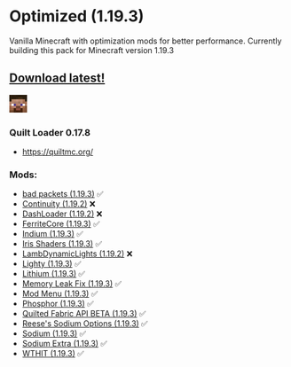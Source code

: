# Optimized (1.19.3)
Vanilla Minecraft with optimization mods for better performance. Currently building this pack for Minecraft version 1.19.3

## [Download latest!](https://github.com/v3eil/Optimized/blob/main/1.19.3/1.19.3_latest.zip)

![I'm Steve!](steve_32px.png)

### Quilt Loader 0.17.8

- https://quiltmc.org/ <br>

### Mods:
- [bad packets (1.19.3)](https://modrinth.com/mod/badpackets) ✅
- [Continuity (1.19.2)](https://modrinth.com/mod/continuity) ❌
- [DashLoader (1.19.2)](https://modrinth.com/mod/dashloader) ❌
- [FerriteCore (1.19.3)](https://modrinth.com/mod/ferrite-core) ✅
- [Indium (1.19.3)](https://modrinth.com/mod/indium) ✅
- [Iris Shaders (1.19.3)](https://modrinth.com/mod/iris) ✅
- [LambDynamicLights (1.19.2)](https://modrinth.com/mod/lambdynamiclights) ❌
- [Lighty (1.19.3)](https://modrinth.com/mod/lighty) ✅
- [Lithium (1.19.3)](https://modrinth.com/mod/lithium) ✅
- [Memory Leak Fix (1.19.3)](https://modrinth.com/mod/memoryleakfix) ✅
- [Mod Menu (1.19.3)](https://modrinth.com/mod/modmenu) ✅
- [Phosphor (1.19.3)](https://modrinth.com/mod/phosphor) ✅
- [Quilted Fabric API BETA (1.19.3)](https://modrinth.com/mod/qsl) ✅
- [Reese's Sodium Options (1.19.3)](https://modrinth.com/mod/reeses-sodium-options) ✅
- [Sodium (1.19.3)](https://modrinth.com/mod/sodium) ✅
- [Sodium Extra (1.19.3)](https://modrinth.com/mod/sodium-extra) ✅
- [WTHIT (1.19.3)](https://modrinth.com/mod/wthit) ✅
